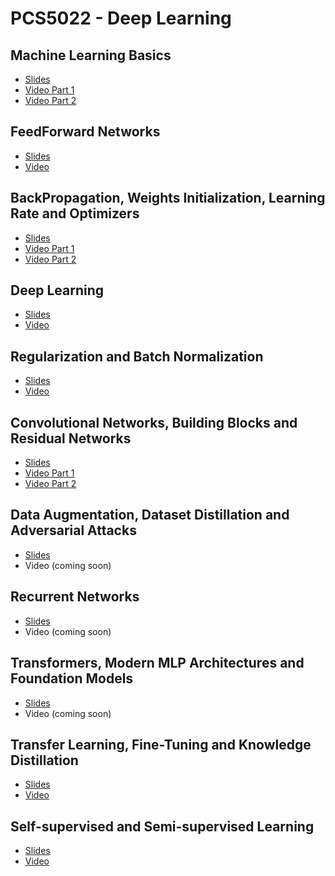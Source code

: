 # PCS5022 - Deep Learning

## Machine Learning Basics
*  [Slides](https://github.com/arturjordao/PCS5022-DeepLearning/blob/main/Slides/Aula%201%20-%20Machine%20Learning%20Basics.pdf)
* [Video Part 1](https://youtu.be/U0X3cb9Rf4k)
* [Video Part 2](https://youtu.be/VbK_MyUEfwk)

## FeedForward Networks
* [Slides](https://github.com/arturjordao/PCS5022-DeepLearning/blob/main/Slides/Aula%202%20-%20FeedFowardNetworks.pdf)
* [Video](https://youtu.be/yorhIJw9sL8)

## BackPropagation, Weights Initialization, Learning Rate and Optimizers
* [Slides](https://github.com/arturjordao/PCS5022-DeepLearning/blob/main/Slides/Aula%203%20-%20BackPropagation_Weights%20Initialization_Learning%20Rate_Optimizers.pdf)
* [Video Part 1](https://youtu.be/H0o1A9uGDCM)
* [Video Part 2](https://youtu.be/RIRpT_uybSI)

## Deep Learning
* [Slides](https://github.com/arturjordao/PCS5022-DeepLearning/blob/main/Slides/Aula%204%20-DeepLearning.pdf)
* [Video](https://youtu.be/_XUTIGWNEOU)

## Regularization and Batch Normalization
* [Slides](https://github.com/arturjordao/PCS5022-DeepLearning/blob/main/Slides/Aula%205%20-%20Regularization.pdf)
* [Video](https://youtu.be/UfcUE7bNcuY)

## Convolutional Networks, Building Blocks and Residual Networks
*  [Slides](https://github.com/arturjordao/PCS5022-DeepLearning/blob/main/Slides/Aula%206%20-%20Convolutional%20Networks.pdf)
* [Video Part 1](https://youtu.be/jy-qLnZclvA)
* [Video Part 2](https://youtu.be/fuS4fwMJZgU)

## Data Augmentation, Dataset Distillation and Adversarial Attacks
* [Slides](https://github.com/arturjordao/PCS5022-DeepLearning/blob/main/Slides/Aula%207%20-%20Data%20Augmentation.pdf)
* Video (coming soon)

## Recurrent Networks
* [Slides](https://github.com/arturjordao/PCS5022-DeepLearning/blob/main/Slides/Aula%208%20-%20Reccurent%20Networks.pdf)
* Video (coming soon)

## Transformers, Modern MLP Architectures and Foundation Models
* [Slides](https://github.com/arturjordao/PCS5022-DeepLearning/blob/main/Slides/Aula%209%20-%20Transformers.pdf)
* Video (coming soon)

## Transfer Learning, Fine-Tuning and Knowledge Distillation
* [Slides](https://github.com/arturjordao/PCS5022-DeepLearning/blob/main/Slides/Aula%209%20-%20Transformers.pdf)
* [Video](https://youtu.be/bnEbZ1K49xc)

## Self-supervised and Semi-supervised Learning
* [Slides](https://github.com/arturjordao/PCS5022-DeepLearning/blob/main/Slides/Aula%2011%20-%20Self-Supervised%20and%20Semi-Supervised%20Learning.pdf)
* [Video](https://youtu.be/BVMCFedUV8I)
